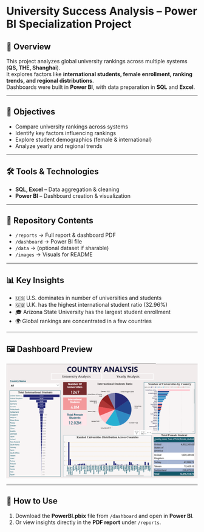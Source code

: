 # University Success Analysis – Power BI Specialization Project

## 📌 Overview
This project analyzes global university rankings across multiple systems (**QS, THE, Shanghai**).  
It explores factors like **international students, female enrollment, ranking trends, and regional distributions**.  
Dashboards were built in **Power BI**, with data preparation in **SQL** and **Excel**.

---

## 🎯 Objectives
- Compare university rankings across systems  
- Identify key factors influencing rankings  
- Explore student demographics (female & international)  
- Analyze yearly and regional trends  

---

## 🛠 Tools & Technologies
- **SQL, Excel** – Data aggregation & cleaning  
- **Power BI** – Dashboard creation & visualization  

---

## 📂 Repository Contents
- `/reports` → Full report & dashboard PDF  
- `/dashboard` → Power BI file  
- `/data` → (optional dataset if sharable)  
- `/images` → Visuals for README  

---

## 📊 Key Insights
- 🇺🇸 U.S. dominates in number of universities and students  
- 🇬🇧 U.K. has the highest international student ratio (32.96%)  
- 🎓 Arizona State University has the largest student enrollment  
- 🌍 Global rankings are concentrated in a few countries  

---

## 🖼 Dashboard Preview
<p align=center><img width="602" src="https://github.com/Marie-glitch02/university-success-analysis/blob/main/Screenshot%202025-09-12%20145814.png"/> </p>

---

## 🚀 How to Use
1. Download the **PowerBI.pbix** file from `/dashboard` and open in **Power BI**.  
2. Or view insights directly in the **PDF report** under `/reports`.  

